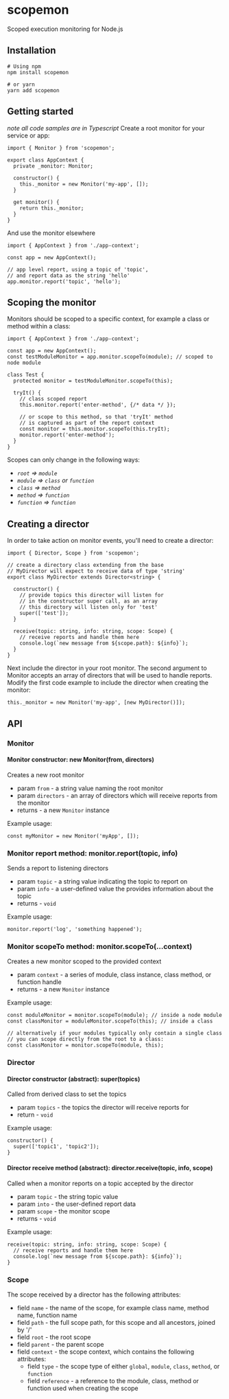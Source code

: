 # scopemon
Scoped execution monitoring for Node.js

## Installation
```
# Using npm
npm install scopemon

# or yarn
yarn add scopemon
```

## Getting started
_note all code samples are in Typescript_
Create a root monitor for your service or app:
```
import { Monitor } from 'scopemon';

export class AppContext {
  private _monitor: Monitor;

  constructor() {
    this._monitor = new Monitor('my-app', []);
  }

  get monitor() {
    return this._monitor;
  }
}
```
And use the monitor elsewhere
```
import { AppContext } from './app-context';

const app = new AppContext();

// app level report, using a topic of 'topic',
// and report data as the string 'hello'
app.monitor.report('topic', 'hello');
```

## Scoping the monitor
Monitors should be scoped to a specific context, for example a class or method within a class:
```
import { AppContext } from './app-context';

const app = new AppContext();
const testModuleMonitor = app.monitor.scopeTo(module); // scoped to node module

class Test {
  protected monitor = testModuleMonitor.scopeTo(this);
  
  tryIt() {
    // class scoped report
    this.monitor.report('enter-method', {/* data */ });
    
    // or scope to this method, so that 'tryIt' method
    // is captured as part of the report context
    const monitor = this.monitor.scopeTo(this.tryIt);
    monitor.report('enter-method');
  }
}
```
Scopes can only change in the following ways:
* _`root` => `module`_
* _`module` => `class` or `function`_
* _`class` => `method`_
* _`method` => `function`_
* _`function` => `function`_

## Creating a director
In order to take action on monitor events, you'll need to create a director:
```
import { Director, Scope } from 'scopemon';

// create a directory class extending from the base
// MyDirector will expect to receive data of type 'string'
export class MyDirector extends Director<string> {

  constructor() {
    // provide topics this director will listen for
    // in the constructor super call, as an array
    // this directory will listen only for 'test'
    super(['test']);
  }

  receive(topic: string, info: string, scope: Scope) {
    // receive reports and handle them here
    console.log(`new message from ${scope.path}: ${info}`);
  }
}
```
Next include the director in your root monitor. The second argument to Monitor accepts an array of directors that will be used to handle reports. Modify the first code example to include the director when creating the monitor:
```
this._monitor = new Monitor('my-app', [new MyDirector()]);
```

## API
### Monitor
#### Monitor constructor: new Monitor(from, directors)
Creates a new root monitor
* param `from` - a string value naming the root monitor
* param `directors` - an array of directors which will receive reports from the monitor
* returns - a new `Monitor` instance

Example usage:
```
const myMonitor = new Monitor('myApp', []);
```

### Monitor report method: monitor.report(topic, info)
Sends a report to listening directors
* param `topic` - a string value indicating the topic to report on
* param `info` - a user-defined value the provides information about the topic
* returns - `void`

Example usage:
```
monitor.report('log', 'something happened');
```

### Monitor scopeTo method: monitor.scopeTo(...context)
Creates a new monitor scoped to the provided context
* param `context` - a series of module, class instance, class method, or function handle
* returns - a new `Monitor` instance

Example usage:
```
const moduleMonitor = monitor.scopeTo(module); // inside a node module
const classMonitor = moduleMonitor.scopeTo(this); // inside a class

// alternatively if your modules typically only contain a single class
// you can scope directly from the root to a class:
const classMonitor = monitor.scopeTo(module, this);
```

### Director
#### Director constructor (abstract): super(topics)
Called from derived class to set the topics
* param `topics` - the topics the director will receive reports for
* return - `void`

Example usage:
```
constructor() {
  super(['topic1', 'topic2']);
}
```

#### Director receive method (abstract): director.receive(topic, info, scope)
Called when a monitor reports on a topic accepted by the director
* param `topic` - the string topic value
* param `into` - the user-defined report data
* param `scope` - the monitor scope
* returns - `void`

Example usage:
```
receive(topic: string, info: string, scope: Scope) {
  // receive reports and handle them here
  console.log(`new message from ${scope.path}: ${info}`);
}
```

### Scope
The scope received by a director has the following attributes:
* field `name` - the name of the scope, for example class name, method name, function name
* field `path` - the full scope path, for this scope and all ancestors, joined by '/'
* field `root` - the root scope
* field `parent` - the parent scope
* field `context` - the scope context, which contains the following attributes:
  * field `type` - the scope type of either `global`, `module`, `class`, `method`, or `function`
  * field `reference` - a reference to the module, class, method or function used when creating the scope

